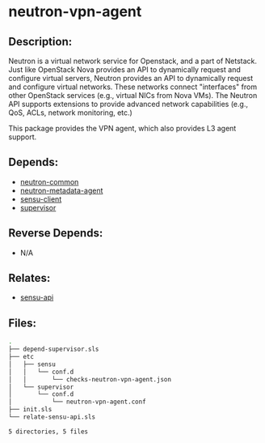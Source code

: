 # neutron-vpn-agent

## Description:

Neutron is a virtual network service for Openstack, and a part of Netstack. Just like OpenStack Nova provides an API to dynamically request and configure virtual servers, Neutron provides an API to dynamically request and configure virtual networks. These networks connect "interfaces" from other OpenStack services (e.g., virtual NICs from Nova VMs). The Neutron API supports extensions to provide advanced network capabilities (e.g., QoS, ACLs, network monitoring, etc.)

This package provides the VPN agent, which also provides L3 agent support.

## Depends:

  -  [neutron-common](/salt/neutron-common)
  -  [neutron-metadata-agent](/salt/neutron-metadata-agent)
  -  [sensu-client](/salt/sensu-client)
  -  [supervisor](/salt/supervisor)

## Reverse Depends:

  -  N/A

## Relates:

  -  [sensu-api](/salt/sensu-api)

## Files:

```bash
.
├── depend-supervisor.sls
├── etc
│   ├── sensu
│   │   └── conf.d
│   │       └── checks-neutron-vpn-agent.json
│   └── supervisor
│       └── conf.d
│           └── neutron-vpn-agent.conf
├── init.sls
└── relate-sensu-api.sls

5 directories, 5 files
```
